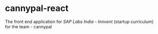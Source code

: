 
# cannypal-react
The front end application for *SAP Labs India - Innvent* (startup curriculum)
for the team  - cannypal


